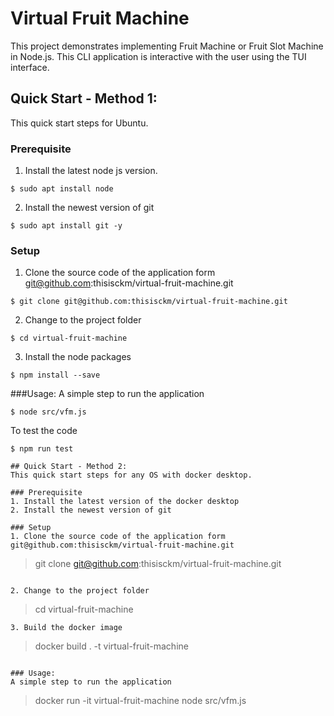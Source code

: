 # Virtual Fruit Machine

This project demonstrates implementing Fruit Machine or Fruit Slot Machine in Node.js. This CLI application is interactive with the user using the TUI interface.

## Quick Start - Method 1:
This quick start steps for Ubuntu. 

### Prerequisite 
1. Install the latest node js version. 
```
$ sudo apt install node
```
2. Install the newest version of git
```
$ sudo apt install git -y
```

### Setup
1. Clone the source code of the application form git@github.com:thisisckm/virtual-fruit-machine.git
```
$ git clone git@github.com:thisisckm/virtual-fruit-machine.git
```
2. Change to the project folder
```
$ cd virtual-fruit-machine
```
3. Install the node packages
```
$ npm install --save
```

###Usage:
A simple step to run the application
```
$ node src/vfm.js
```
To test the code
```
$ npm run test

## Quick Start - Method 2:
This quick start steps for any OS with docker desktop. 

### Prerequisite 
1. Install the latest version of the docker desktop
2. Install the newest version of git

### Setup
1. Clone the source code of the application form git@github.com:thisisckm/virtual-fruit-machine.git
```
> git clone git@github.com:thisisckm/virtual-fruit-machine.git
```

2. Change to the project folder
```
> cd virtual-fruit-machine
```
3. Build the docker image
```
> docker build . -t virtual-fruit-machine
```

### Usage:
A simple step to run the application
```
> docker run -it virtual-fruit-machine node src/vfm.js
```
